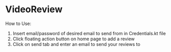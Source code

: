 # VideoReview
How to Use:
1. Insert email/password of desired email to send from in Credentials.kt file
2. Click floating action button on home page to add a review
3. Click on send tab and enter an email to send your reviews to
